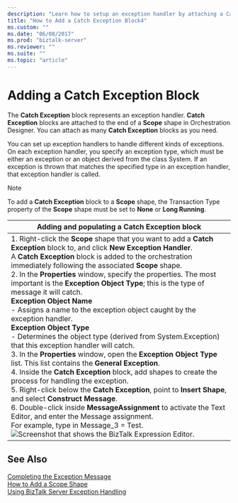 ```yaml
---
description: "Learn how to setup an exception handler by attaching a Catch Exception block to the end of a Scope shape in the BizTalk Server Orchestration Designer."
title: "How to Add a Catch Exception Block4"
ms.custom: ""
ms.date: "06/08/2017"
ms.prod: "biztalk-server"
ms.reviewer: ""
ms.suite: ""
ms.topic: "article"
---
```

# Adding a Catch Exception Block

The **Catch Exception** block represents an exception handler. **Catch Exception** blocks are attached to the end of a **Scope** shape in Orchestration Designer. You can attach as many **Catch Exception** blocks as you need.  
  
 You can set up exception handlers to handle different kinds of exceptions. On each exception handler, you specify an exception type, which must be either an exception or an object derived from the class System. If an exception is thrown that matches the specified type in an exception handler, that exception handler is called.  
  
> [!NOTE]
> To add a **Catch Exception** block to a **Scope** shape, the Transaction Type property of the **Scope** shape must be set to **None** or **Long Running**.  
  
|Adding and populating a Catch Exception block|  
|---------------------------------------------------|  
|1.  Right-click the **Scope** shape that you want to add a **Catch Exception** block to, and click **New Exception Handler**.<br />     A **Catch Exception** block is added to the orchestration immediately following the associated **Scope** shape.<br />2.  In the **Properties** window, specify the properties. The most important is the **Exception Object Type**; this is the type of message it will catch.<br />     **Exception Object Name**<br />     - Assigns a name to the exception object caught by the exception handler.<br />     **Exception Object Type**<br />     - Determines the object type (derived from System.Exception) that this exception handler will catch.<br />3.  In the **Properties** window, open the **Exception Object Type** list. This list contains the **General Exception**.<br />4.  Inside the **Catch Exception** block, add shapes to create the process for handling the exception.<br />5.  Right-click below the **Catch Exception**, point to **Insert Shape**, and select **Construct Message**.<br />6.  Double-click inside **MessageAssignment** to activate the Text Editor, and enter the Message assignment.<br />     For example, type in Message_3 = Test.<br />     ![Screenshot that shows the BizTalk Expression Editor.](../core/media/siebeladapter-21-exceptionhandling-message3test.gif "SiebelAdapter_21_ExceptionHandling_Message3Test")|  
  
## See Also  
 [Completing the Exception Message](../core/completing-the-exception-message2.md)   
 [How to Add a Scope Shape](../core/how-to-add-a-scope-shape3.md)   
 [Using BizTalk Server Exception Handling](../core/using-biztalk-server-exception-handling1.md)
